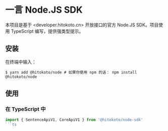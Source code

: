 # 一言 Node.JS SDK

本项目是基于 <developer.hitokoto.cn> 开放接口的官方 Node.JS SDK。项目使用 TypeScript 编写，提供强类型提示。

## 安装

在终端中输入：
```shell
$ yarn add @hitokoto/node # 如果你使用 npm 的话： npm install @hitokoto/node
```

## 使用

### 在 TypeScript 中
```ts
import { SentenceApiV1, CoreApiV1 } from '@hitokoto/node-sdk'
```ts
